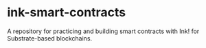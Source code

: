 # ink-smart-contracts
A repository for practicing and building smart contracts with Ink! for Substrate-based blockchains.
